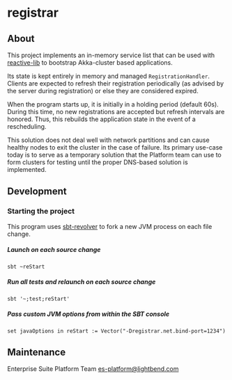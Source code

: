 # registrar

## About

This project implements an in-memory service list that can be used with
 [reactive-lib](https://github.com/lightbend/reactive-lib) to bootstrap Akka-cluster based applications.

Its state is kept entirely in memory and managed `RegistrationHandler`. Clients are expected to refresh their 
registration periodically (as advised by the server during registration) or else they are considered expired.

When the program starts up, it is initially in a holding period (default 60s). During this time, no new registrations
are accepted but refresh intervals are honored. Thus, this rebuilds the application state in the event of a
rescheduling.

This solution does not deal well with network partitions and can cause healthy nodes to exit the cluster in the case of
failure. Its primary use-case today is to serve as a temporary solution that the Platform team can use to form clusters
for testing until the proper DNS-based solution is implemented.

## Development

### Starting the project

This program uses [sbt-revolver](https://github.com/spray/sbt-revolver) to fork a new JVM process on each file
change.

##### Launch on each source change

`sbt ~reStart`

##### Run all tests and relaunch on each source change

`sbt '~;test;reStart'`

##### Pass custom JVM options from within the SBT console

```set javaOptions in reStart := Vector("-Dregistrar.net.bind-port=1234")```

## Maintenance

Enterprise Suite Platform Team <es-platform@lightbend.com>
